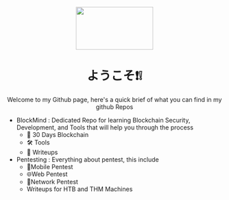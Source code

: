 <p align=center>
  <img width="180" height="100" src="./maxresdefault-removebg (1).png">
<p/>

<h1 align=center> ようこそ❗❕</h1>
<p align=center>
Welcome to my Github page, here's a quick brief of what you can find in my github Repos  
</p>  

- BlockMind : Dedicated Repo for learning Blockchain Security, Development, and Tools that will help you through the process
  - 🌱 30 Days Blockchain
  - 🛠️ Tools
  - 📰 Writeups
- Pentesting : Everything about pentest, this include
  - 📱Mobile Pentest
  - 🌐Web Pentest
  - 📶Network Pentest
  - Writeups for HTB and THM Machines

<!--
**AKROM-A/AKROM-A** is a ✨ _special_ ✨ repository because its `README.md` (this file) appears on your GitHub profile.

Here are some i
deas to get you started:

- 🔭 I’m currently working on ...
- 🌱 I’m currently learning ...
- 👯 I’m looking to collaborate on ...
- 🤔 I’m looking for help with ...
- 💬 Ask me about ...
- 📫 How to reach me: ...
- 😄 Pronouns: ...
- ⚡ Fun fact: ...
-->

